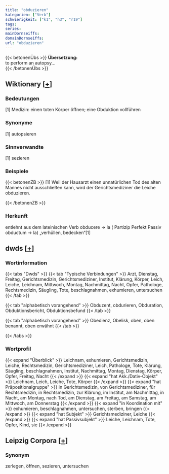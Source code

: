 ```yaml
---
title: "obduzieren"
kategorien: ["Verb"]
schwierigkeit: ["k1", "h3", "r19"]
tags:
series:
mainDornseiffs:
domainDornseiffs:
url: "obduzieren"
---
```


{{< betonenÜbs >}}
**Übersetzung:**  
to perform an autopsy...  
{{< /betonenÜbs >}}

## Wiktionary [[+](https://de.wiktionary.org/wiki/obduzieren)]

### Bedeutungen
[1] Medizin: einen toten Körper öffnen; eine Obduktion vollführen  

### Synonyme
[1] autopsieren  

### Sinnverwandte
[1] sezieren  

### Beispiele
{{< betonenZB >}}
[1] Weil der Hausarzt einen unnatürlichen Tod des alten Mannes nicht ausschließen kann, wird der Gerichtsmediziner die Leiche obduzieren.  

{{< /betonenZB >}}
### Herkunft
entlehnt aus dem lateinischen Verb obducere → la ( Partizip Perfekt Passiv obductum → la) „verhüllen, bedecken“[1]  



## dwds [[+](https://www.dwds.de/wb/obduzieren)]

### Wortinformation
{{< tabs "Dwds" >}}
{{< tab "Typische Verbindungen" >}}
Arzt, Dienstag, Freitag, Gerichtsmedizin, Gerichtsmediziner, Institut, Klärung, Körper, Leich, Leiche, Leichnam, Mittwoch, Montag, Nachmittag, Nacht, Opfer, Pathologe, Rechtsmedizin, Säugling, Tote, beschlagnahmen, exhumieren, untersuchen
{{< /tab >}}

{{< tab "alphabetisch vorangehend" >}}
Obduzent, obdurieren, Obduration, Obduktionsbericht, Obduktionsbefund
{{< /tab >}}

{{< tab "alphabetisch vorangehend" >}}
Obedienz, Obelisk, oben, oben benannt, oben erwähnt
{{< /tab >}}

{{< /tabs >}}

### Wortprofil
{{< expand "Überblick" >}} Leichnam, exhumieren, Gerichtsmedizin, Leiche, Rechtsmedizin, Gerichtsmediziner, Leich, Pathologe, Tote, Klärung, Säugling, beschlagnahmen, Institut, Nachmittag, Montag, Dienstag, Körper, Opfer, Freitag, Nacht {{< /expand >}}
{{< expand "hat Akk./Dativ-Objekt" >}} Leichnam, Leich, Leiche, Tote, Körper {{< /expand >}}
{{< expand "hat Präpositionalgruppe" >}} in Gerichtsmedizin, von Gerichtsmediziner, für Rechtsmedizin, in Rechtsmedizin, zur Klärung, im Institut, am Nachmittag, in Nacht, am Montag, nach Tod, am Dienstag, am Freitag, am Samstag, am Mittwoch, am Donnerstag {{< /expand >}}
{{< expand "in Koordination mit" >}} exhumieren, beschlagnahmen, untersuchen, sterben, bringen {{< /expand >}}
{{< expand "hat Subjekt" >}} Gerichtsmediziner, Leiche {{< /expand >}}
{{< expand "hat Passivsubjekt" >}} Leiche, Leichnam, Tote, Opfer, Kind, sie {{< /expand >}}

## Leipzig Corpora [[+](https://corpora.uni-leipzig.de/en/res?word=obduzieren&corpusId=deu_newscrawl-public_2018)]


### Synonym
zerlegen, öffnen, sezieren, untersuchen

